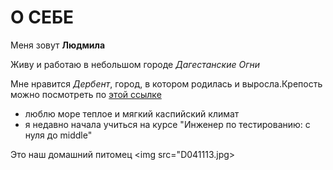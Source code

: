 # О СЕБЕ

Меня зовут __Людмила__


Живу и работаю в небольшом городе _Дагестанские Огни_


Мне нравится *Дербент*, город, в котором родилась и выросла.Крепость можно посмотреть по [этой ссылке](https://mrg-online.ru/wp-content/uploads/2022/07/ФОТО-2-Цитадель-Нарын-кала-на-закате-солнца.jpeg)


- люблю море теплое и мягкий каспийский климат
- я недавно начала учиться на курсе "Инженер по тестированию: с нуля до middle"


Это наш домашний питомец
<img src="D041113.jpg>
